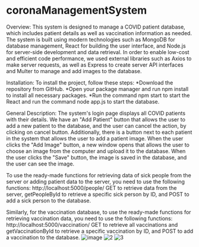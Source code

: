 # coronaManagementSystem

Overview:
This system is designed to manage a COVID patient database, which includes patient details as well as vaccination information as needed. The system is built using modern technologies such as MongoDB for database management, React for building the user interface, and Node.js for server-side development and data retrieval. In order to enable low-cost and efficient code performance, we used external libraries such as Axios to make server requests, as well as Express to create server API interfaces and Multer to manage and add images to the database.

Installation:
To install the project, follow these steps:
*Download the repository from GitHub.
*Open your package manager and run npm install to install all necessary packages.
*Run the command npm start to start the React and run the command node app.js to start the database.

General Description:
The system's login page displays all COVID patients with their details. We have an "Add Patient" button that allows the user to add a new patient to the database, and the user can cancel the action, by clicking on cancel button. Additionally, there is a button next to each patient in the system that allows the user to add a patient image. When the user clicks the "Add Image" button, a new window opens that allows the user to choose an image from the computer and upload it to the database. When the user clicks the "Save" button, the image is saved in the database, and the user can see the image.

To use the ready-made functions for retrieving data of sick people from the server or adding patient data to the server, 
you need to use the following functions: 
http://localhost:5000/people/
GET to retrieve data from the server, getPeopleById to retrieve a specific sick person by ID, and POST to add a sick person to the database.

Similarly, for the vaccination database, to use the ready-made functions for retrieving vaccination data, 
you need to use the following functions: 
http://localhost:5000/vaccination/
GET to retrieve all vaccinations and getVaccinationById to retrieve a specific vaccination by ID, and POST to add a vaccination to the database.
![image](https://github.com/YaelShocht/coronaManagementSystem/assets/126409438/35237863-a2f0-49b5-a431-b5d1f455c3fb)
![2](https://github.com/YaelShocht/coronaManagementSystem/assets/126409438/05fba69c-6575-4ac2-97b8-1c0c79a53b59)
![3](https://github.com/YaelShocht/coronaManagementSystem/assets/126409438/13990bb2-74e2-4962-abea-64f1dfa961e1)
